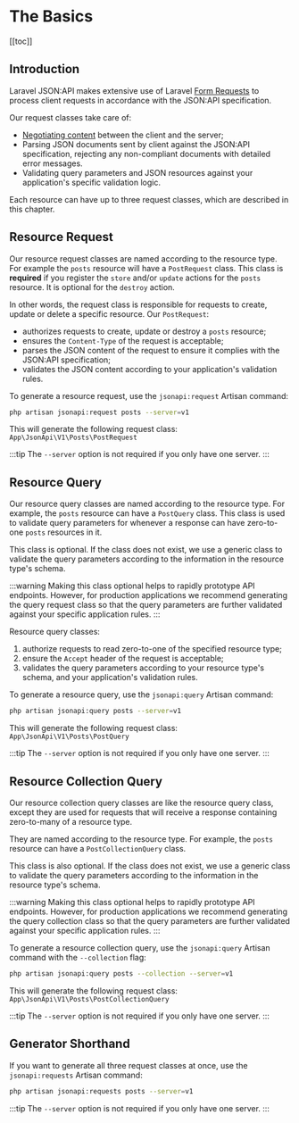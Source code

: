 # The Basics

[[toc]]

## Introduction

Laravel JSON:API makes extensive use of Laravel
[Form Requests](https://laravel.com/docs/validation#form-request-validation)
to process client requests in accordance with the JSON:API specification.

Our request classes take care of:

- [Negotiating content](https://jsonapi.org/format/#content-negotiation)
between the client and the server;
- Parsing JSON documents sent by client against the JSON:API specification,
rejecting any non-compliant documents with detailed error messages.
- Validating query parameters and JSON resources against your application's
specific validation logic.

Each resource can have up to three request classes, which are
described in this chapter.

## Resource Request

Our resource request classes are named according to the resource type.
For example the `posts` resource will have a `PostRequest` class.
This class is **required** if you register the `store` and/or `update` actions
for the `posts` resource. It is optional for the `destroy` action.

In other words, the request class is responsible for requests to
create, update or delete a specific resource. Our `PostRequest`:

- authorizes requests to create, update or destroy a `posts` resource;
- ensures the `Content-Type` of the request is acceptable;
- parses the JSON content of the request to ensure it complies with the
JSON:API specification;
- validates the JSON content according to your application's validation rules.

To generate a resource request, use the `jsonapi:request` Artisan
command:

```bash
php artisan jsonapi:request posts --server=v1
```

This will generate the following request class:
`App\JsonApi\V1\Posts\PostRequest`

:::tip
The `--server` option is not required if you only have one server.
:::

## Resource Query

Our resource query classes are named according to the resource type.
For example, the `posts` resource can have a `PostQuery` class.
This class is used to validate query parameters for whenever a response
can have zero-to-one `posts` resources in it.

This class is optional. If the class does not exist, we use a
generic class to validate the query parameters according to the information
in the resource type's schema.

:::warning
Making this class optional helps to rapidly prototype API
endpoints. However, for production applications we recommend generating
the query request class so that the query parameters are further validated
against your specific application rules.
:::

Resource query classes:

1. authorize requests to read zero-to-one of the specified resource type;
2. ensure the `Accept` header of the request is acceptable;
3. validates the query parameters according to your resource type's schema,
and your application's validation rules.

To generate a resource query, use the `jsonapi:query` Artisan command:

```bash
php artisan jsonapi:query posts --server=v1
```

This will generate the following request class:
`App\JsonApi\V1\Posts\PostQuery`

:::tip
The `--server` option is not required if you only have one server.
:::

## Resource Collection Query

Our resource collection query classes are like the resource query class, except
they are used for requests that will receive a response containing zero-to-many
of a resource type.

They are named according to the resource type. For example, the `posts` resource
can have a `PostCollectionQuery` class.

This class is also optional. If the class does not exist, we use a
generic class to validate the query parameters according to the information
in the resource type's schema.

:::warning
Making this class optional helps to rapidly prototype API
endpoints. However, for production applications we recommend generating
the query collection class so that the query parameters are further validated
against your specific application rules.
:::

To generate a resource collection query, use the `jsonapi:query` Artisan
command with the `--collection` flag:

```bash
php artisan jsonapi:query posts --collection --server=v1
```

This will generate the following request class:
`App\JsonApi\V1\Posts\PostCollectionQuery`

:::tip
The `--server` option is not required if you only have one server.
:::

## Generator Shorthand

If you want to generate all three request classes at once, use the
`jsonapi:requests` Artisan command:

```bash
php artisan jsonapi:requests posts --server=v1
```
:::tip
The `--server` option is not required if you only have one server.
:::
